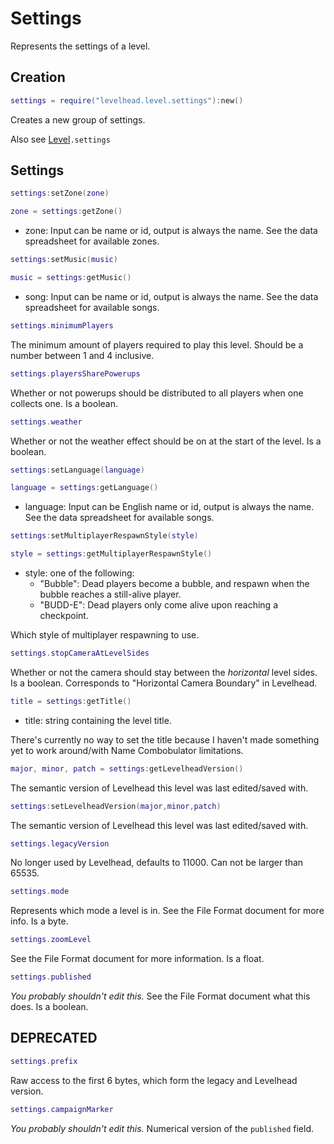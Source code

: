# Settings

Represents the settings of a level.


## Creation

```Lua
settings = require("levelhead.level.settings"):new()
```
Creates a new group of settings.

Also see [Level](level.md)`.settings`

## Settings



```Lua
settings:setZone(zone)
```
```Lua
zone = settings:getZone()
```
- zone: Input can be name or id, output is always the name. See the data spreadsheet for available zones.

```Lua
settings:setMusic(music)
```
```Lua
music = settings:getMusic()
```
- song: Input can be name or id, output is always the name. See the data spreadsheet for available songs.

```Lua
settings.minimumPlayers
```
The minimum amount of players required to play this level. Should be a number between 1 and 4 inclusive.

```Lua
settings.playersSharePowerups
```
Whether or not powerups should be distributed to all players when one collects one. Is a boolean.

```Lua
settings.weather
```
Whether or not the weather effect should be on at the start of the level. Is a boolean.

```Lua
settings:setLanguage(language)
```
```Lua
language = settings:getLanguage()
```
- language: Input can be English name or id, output is always the name. See the data spreadsheet for available songs.

```Lua
settings:setMultiplayerRespawnStyle(style)
```
```Lua
style = settings:getMultiplayerRespawnStyle()
```
- style: one of the following:
	- "Bubble": Dead players become a bubble, and respawn when the bubble reaches a still-alive player.
	- "BUDD-E": Dead players only come alive upon reaching a checkpoint.

Which style of multiplayer respawning to use.

```Lua
settings.stopCameraAtLevelSides
```
Whether or not the camera should stay between the _horizontal_ level sides. Is a boolean. Corresponds to "Horizontal Camera Boundary" in Levelhead.

```Lua
title = settings:getTitle()
```
- title: string containing the level title.

There's currently no way to set the title because I haven't made something yet to work around/with Name Combobulator limitations.

```Lua
major, minor, patch = settings:getLevelheadVersion()
```
The semantic version of Levelhead this level was last edited/saved with.

```Lua
settings:setLevelheadVersion(major,minor,patch)
```
The semantic version of Levelhead this level was last edited/saved with.

```Lua
settings.legacyVersion
```
No longer used by Levelhead, defaults to 11000. Can not be larger than 65535.

```Lua
settings.mode
```
Represents which mode a level is in. See the File Format document for more info. Is a byte.

```Lua
settings.zoomLevel
```
See the File Format document for more information. Is a float.

```Lua
settings.published
```
_You probably shouldn't edit this._ See the File Format document what this does. Is a boolean.

## DEPRECATED

```Lua
settings.prefix
```
Raw access to the first 6 bytes, which form the legacy and Levelhead version.

```Lua
settings.campaignMarker
```
_You probably shouldn't edit this._ Numerical version of the `published` field.
